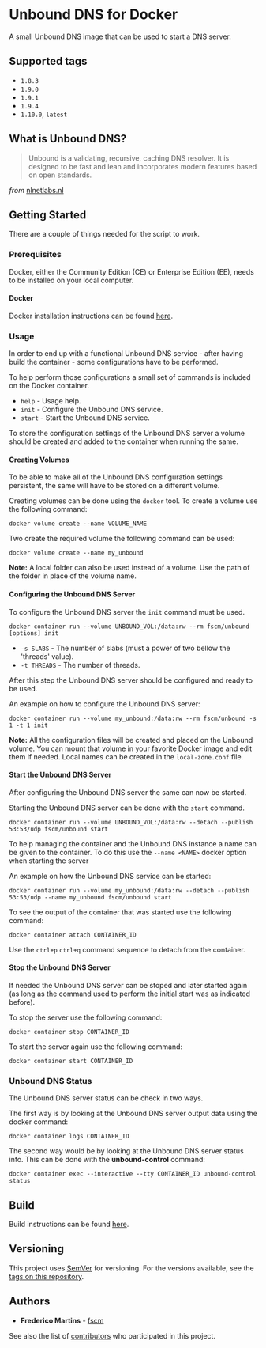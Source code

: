 # Unbound DNS for Docker

A small Unbound DNS image that can be used to start a DNS server.

## Supported tags

- `1.8.3`
- `1.9.0`
- `1.9.1`
- `1.9.4`
- `1.10.0`, `latest`

## What is Unbound DNS?

> Unbound is a validating, recursive, caching DNS resolver. It is designed to be fast and lean and incorporates modern features based on open standards.

*from* [nlnetlabs.nl](https://nlnetlabs.nl/projects/unbound/about/)

## Getting Started

There are a couple of things needed for the script to work.

### Prerequisites

Docker, either the Community Edition (CE) or Enterprise Edition (EE), needs to
be installed on your local computer.

#### Docker

Docker installation instructions can be found
[here](https://docs.docker.com/install/).

### Usage

In order to end up with a functional Unbound DNS service - after having build
the container - some configurations have to be performed.

To help perform those configurations a small set of commands is included on the
Docker container.

- `help` - Usage help.
- `init` - Configure the Unbound DNS service.
- `start` - Start the Unbound DNS service.

To store the configuration settings of the Unbound DNS server a volume should
be created and added to the container when running the same.

#### Creating Volumes

To be able to make all of the Unbound DNS configuration settings persistent,
the same will have to be stored on a different volume.

Creating volumes can be done using the `docker` tool. To create a volume use
the following command:

```
docker volume create --name VOLUME_NAME
```

Two create the required volume the following command can be used:

```
docker volume create --name my_unbound
```

**Note:** A local folder can also be used instead of a volume. Use the path of
the folder in place of the volume name.

#### Configuring the Unbound DNS Server

To configure the Unbound DNS server the `init` command must be used.

```
docker container run --volume UNBOUND_VOL:/data:rw --rm fscm/unbound [options] init
```

* `-s SLABS` - The number of slabs (must a power of two bellow the 'threads' value).
* `-t THREADS` - The number of threads.

After this step the Unbound DNS server should be configured and ready to be
used.

An example on how to configure the Unbound DNS server:

```
docker container run --volume my_unbound:/data:rw --rm fscm/unbound -s 1 -t 1 init
```

**Note:** All the configuration files will be created and placed on the Unbound
volume. You can mount that volume in your favorite Docker image and edit them
if needed. Local names can be created in the `local-zone.conf` file.

#### Start the Unbound DNS Server

After configuring the Unbound DNS server the same can now be started.

Starting the Unbound DNS server can be done with the `start` command.

```
docker container run --volume UNBOUND_VOL:/data:rw --detach --publish 53:53/udp fscm/unbound start
```

To help managing the container and the Unbound DNS instance a name can be
given to the container. To do this use the `--name <NAME>` docker option when
starting the server

An example on how the Unbound DNS service can be started:

```
docker container run --volume my_unbound:/data:rw --detach --publish 53:53/udp --name my_unbound fscm/unbound start
```

To see the output of the container that was started use the following command:

```
docker container attach CONTAINER_ID
```

Use the `ctrl+p` `ctrl+q` command sequence to detach from the container.

#### Stop the Unbound DNS Server

If needed the Unbound DNS server can be stoped and later started again (as
long as the command used to perform the initial start was as indicated before).

To stop the server use the following command:

```
docker container stop CONTAINER_ID
```

To start the server again use the following command:

```
docker container start CONTAINER_ID
```

### Unbound DNS Status

The Unbound DNS server status can be check in two ways.

The first way is by looking at the Unbound DNS server output data using the
docker command:

```
docker container logs CONTAINER_ID
```

The second way would be by looking at the Unbound DNS server status info. This
can be done with the **unbound-control** command:

```
docker container exec --interactive --tty CONTAINER_ID unbound-control status
```

## Build

Build instructions can be found
[here](https://github.com/fscm/docker-unbound/blob/master/README.build.md).

## Versioning

This project uses [SemVer](http://semver.org/) for versioning. For the versions
available, see the [tags on this repository](https://github.com/fscm/docker-unbound/tags).

## Authors

* **Frederico Martins** - [fscm](https://github.com/fscm)

See also the list of [contributors](https://github.com/fscm/docker-unbound/contributors)
who participated in this project.
